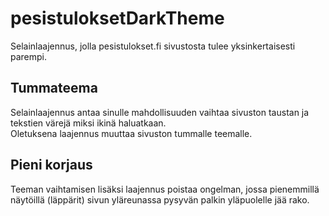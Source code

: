 # pesistuloksetDarkTheme
Selainlaajennus, jolla pesistulokset.fi sivustosta tulee yksinkertaisesti parempi.
## Tummateema
Selainlaajennus antaa sinulle mahdollisuuden vaihtaa sivuston taustan ja tekstien värejä miksi ikinä haluatkaan.\
Oletuksena laajennus muuttaa sivuston tummalle teemalle.
## Pieni korjaus
Teeman vaihtamisen lisäksi laajennus poistaa ongelman, jossa pienemmillä näytöillä (läppärit) sivun yläreunassa pysyvän palkin yläpuolelle jää rako.
